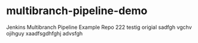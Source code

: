 # multibranch-pipeline-demo
Jenkins Multibranch Pipeline Example Repo
222
testig
origial
sadfgh
vgchv
ojihguy
xaadfsgdhfghj
advsfgh
